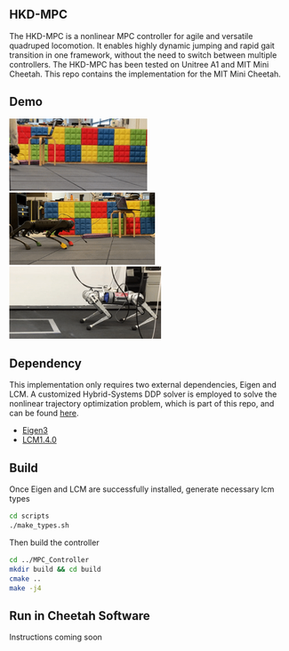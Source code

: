 ## **HKD-MPC**
The HKD-MPC is a nonlinear MPC controller for agile and versatile quadruped locomotion. It enables highly dynamic jumping and rapid gait transition in one framework, without the need to switch between multiple controllers. The HKD-MPC has been tested on Unitree A1 and MIT Mini Cheetah. This repo contains the 
implementation for the MIT Mini Cheetah. 

## **Demo**
<img src="demo/A1_jump.gif" height="130">  <img src="demo/A1_hop.gif" height="130"> <img src="demo/MC_hop.gif" height="130">

## **Dependency**
This implementation only requires two external dependencies, Eigen and LCM. A customized Hybrid-Systems DDP solver is employed to solve the nonlinear trajectory optimization problem, which is part of this repo, and can be found [here](https://github.com/heli-sudoo/HKD-MPC/tree/ICRA22%2BIROS23/MPC_Controller/HSDDPSolver).
- [Eigen3](https://gitlab.com/libeigen/eigen)
- [LCM1.4.0](https://github.com/lcm-proj/lcm/releases)


## **Build**
Once Eigen and LCM are successfully installed, generate necessary lcm types

```bash
cd scripts
./make_types.sh
```

Then build the controller

```bash
cd ../MPC_Controller
mkdir build && cd build
cmake ..
make -j4
```

## **Run in Cheetah Software**
Instructions coming soon